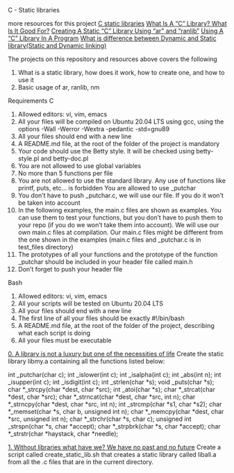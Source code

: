 C - Static libraries

more resources for this project
[C static libraries](https://intranet.alxswe.com/concepts/61)
[What Is A “C” Library? What Is It Good For?](https://intranet.alxswe.com/rltoken/XB1iH0qE6gshx0x8TfRAPQ)
[Creating A Static “C” Library Using “ar” and “ranlib”](https://intranet.alxswe.com/rltoken/XB1iH0qE6gshx0x8TfRAPQ)
[Using A “C” Library In A Program](https://intranet.alxswe.com/rltoken/XB1iH0qE6gshx0x8TfRAPQ)
[What is difference between Dynamic and Static library(Static and Dynamic linking)](https://intranet.alxswe.com/rltoken/PexOGO-npR_ZDQk-SpOR9g)

The projects on this repository and resources above covers the following
1. What is a static library, how does it work, how to create one, and how to use it
2. Basic usage of ar, ranlib, nm

Requirements
C

1. Allowed editors: vi, vim, emacs
2. All your files will be compiled on Ubuntu 20.04 LTS using gcc, using the options -Wall -Werror -Wextra -pedantic -std=gnu89
3. All your files should end with a new line
4. A README.md file, at the root of the folder of the project is mandatory
5. Your code should use the Betty style. It will be checked using betty-style.pl and betty-doc.pl
6. You are not allowed to use global variables
7. No more than 5 functions per file
8. You are not allowed to use the standard library. Any use of functions like printf, puts, etc… is forbidden
You are allowed to use _putchar
9. You don’t have to push _putchar.c, we will use our file. If you do it won’t be taken into account
10. In the following examples, the main.c files are shown as examples. You can use them to test your functions, but you don’t have to push them to your repo (if you do we won’t take them into account). We will use our own main.c files at compilation. Our main.c files might be different from the one shown in the examples (main.c files and _putchar.c is in test_files directory)
11. The prototypes of all your functions and the prototype of the function _putchar should be included in your header file called main.h
12. Don’t forget to push your header file

Bash
1. Allowed editors: vi, vim, emacs
2. All your scripts will be tested on Ubuntu 20.04 LTS
3. All your files should end with a new line
4. The first line of all your files should be exactly #!/bin/bash
5. A README.md file, at the root of the folder of the project, describing what each script is doing
6. All your files must be executable

[0. A library is not a luxury but one of the necessities of life](./libmy.a)
Create the static library libmy.a containing all the functions listed below:

int _putchar(char c);
int _islower(int c);
int _isalpha(int c);
int _abs(int n);
int _isupper(int c);
int _isdigit(int c);
int _strlen(char *s);
void _puts(char *s);
char *_strcpy(char *dest, char *src);
int _atoi(char *s);
char *_strcat(char *dest, char *src);
char *_strncat(char *dest, char *src, int n);
char *_strncpy(char *dest, char *src, int n);
int _strcmp(char *s1, char *s2);
char *_memset(char *s, char b, unsigned int n);
char *_memcpy(char *dest, char *src, unsigned int n);
char *_strchr(char *s, char c);
unsigned int _strspn(char *s, char *accept);
char *_strpbrk(char *s, char *accept);
char *_strstr(char *haystack, char *needle);

[1. Without libraries what have we? We have no past and no future](./create_static_lib.sh)
Create a script called create_static_lib.sh that creates a static library called liball.a from all the .c files that are in the current directory.
